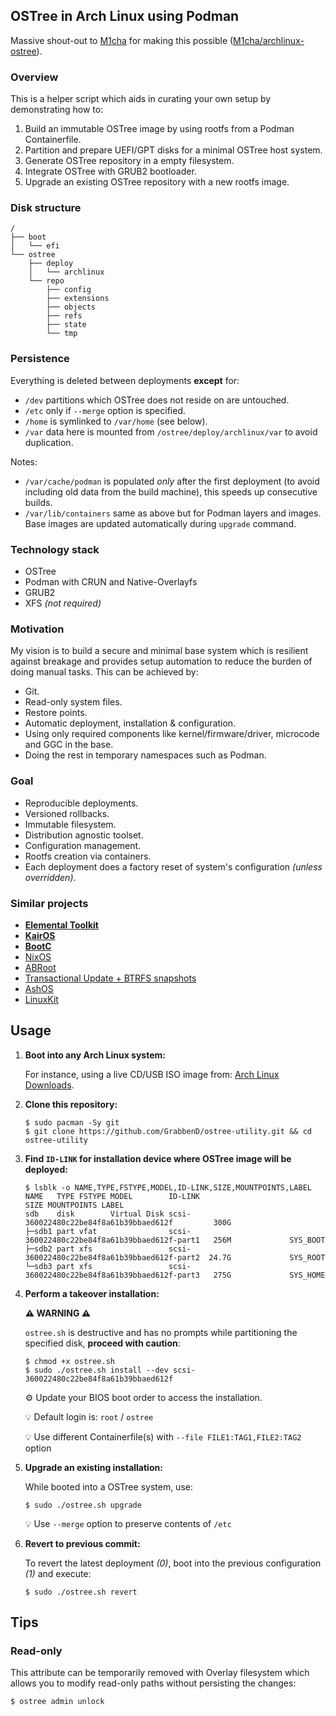 ## OSTree in Arch Linux using Podman

Massive shout-out to [M1cha](https://github.com/M1cha/) for making this possible ([M1cha/archlinux-ostree](https://github.com/M1cha/archlinux-ostree)).

### Overview

This is a helper script which aids in curating your own setup by demonstrating how to:
1. Build an immutable OSTree image by using rootfs from a Podman Containerfile.
2. Partition and prepare UEFI/GPT disks for a minimal OSTree host system.
3. Generate OSTree repository in a empty filesystem.
4. Integrate OSTree with GRUB2 bootloader.
5. Upgrade an existing OSTree repository with a new rootfs image.

### Disk structure

```console
/
├── boot
│   └── efi
└── ostree
    ├── deploy
    │   └── archlinux
    └── repo
        ├── config
        ├── extensions
        ├── objects
        ├── refs
        ├── state
        └── tmp
```

### Persistence

Everything is deleted between deployments **except** for:
- `/dev` partitions which OSTree does not reside on are untouched.
- `/etc` only if `--merge` option is specified.
- `/home` is symlinked to `/var/home` (see below).
- `/var` data here is mounted from `/ostree/deploy/archlinux/var` to avoid duplication.

Notes:
- `/var/cache/podman` is populated _only_ after the first deployment (to avoid including old data from the build machine), this speeds up consecutive builds.
- `/var/lib/containers` same as above but for Podman layers and images. Base images are updated automatically during `upgrade` command.

### Technology stack

- OSTree
- Podman with CRUN and Native-Overlayfs
- GRUB2
- XFS _(not required)_

### Motivation

My vision is to build a secure and minimal base system which is resilient against breakage and provides setup automation to reduce the burden of doing manual tasks. This can be achieved by:

- Git.
- Read-only system files.
- Restore points.
- Automatic deployment, installation & configuration.
- Using only required components like kernel/firmware/driver, microcode and GGC in the base.
- Doing the rest in temporary namespaces such as Podman.

### Goal

- Reproducible deployments.
- Versioned rollbacks.
- Immutable filesystem.
- Distribution agnostic toolset.
- Configuration management.
- Rootfs creation via containers.
- Each deployment does a factory reset of system's configuration _(unless overridden)_.

### Similar projects

- **[Elemental Toolkit](https://github.com/rancher/elemental-toolkit)**
- **[KairOS](https://github.com/kairos-io/kairos)**
- **[BootC](https://github.com/containers/bootc)**
- [NixOS](https://nixos.org)
- [ABRoot](https://github.com/Vanilla-OS/ABRoot)
- [Transactional Update + BTRFS snapshots](https://microos.opensuse.org)
- [AshOS](https://github.com/ashos/ashos)
- [LinuxKit](https://github.com/linuxkit/linuxkit)

## Usage

1. **Boot into any Arch Linux system:**

   For instance, using a live CD/USB ISO image from: [Arch Linux Downloads](https://archlinux.org/download).

2. **Clone this repository:**

   ```console
   $ sudo pacman -Sy git
   $ git clone https://github.com/GrabbenD/ostree-utility.git && cd ostree-utility
   ```

3. **Find `ID-LINK` for installation device where OSTree image will be deployed:**

   ```console
   $ lsblk -o NAME,TYPE,FSTYPE,MODEL,ID-LINK,SIZE,MOUNTPOINTS,LABEL
   NAME   TYPE FSTYPE MODEL        ID-LINK                                        SIZE MOUNTPOINTS LABEL
   sdb    disk        Virtual Disk scsi-360022480c22be84f8a61b39bbaed612f         300G
   ├─sdb1 part vfat                scsi-360022480c22be84f8a61b39bbaed612f-part1   256M             SYS_BOOT
   ├─sdb2 part xfs                 scsi-360022480c22be84f8a61b39bbaed612f-part2  24.7G             SYS_ROOT
   └─sdb3 part xfs                 scsi-360022480c22be84f8a61b39bbaed612f-part3   275G             SYS_HOME
   ```

4. **Perform a takeover installation:**

   **⚠️ WARNING ⚠️**

   `ostree.sh` is destructive and has no prompts while partitioning the specified disk, **proceed with caution**:

   ```console
   $ chmod +x ostree.sh
   $ sudo ./ostree.sh install --dev scsi-360022480c22be84f8a61b39bbaed612f
   ```

   ⚙️ Update your BIOS boot order to access the installation.

   💡 Default login is: `root` / `ostree`

   💡 Use different Containerfile(s) with `--file FILE1:TAG1,FILE2:TAG2` option

5. **Upgrade an existing installation:**

   While booted into a OSTree system, use:

   ```console
   $ sudo ./ostree.sh upgrade
   ```

   💡 Use `--merge` option to preserve contents of `/etc`

6. **Revert to previous commit:**

   To revert the latest deployment _(0)_, boot into the previous configuration _(1)_ and execute:

   ```console
   $ sudo ./ostree.sh revert
   ```

## Tips

### Read-only

This attribute can be temporarily removed with Overlay filesystem which allows you to modify read-only paths without persisting the changes:

```console
$ ostree admin unlock
```
